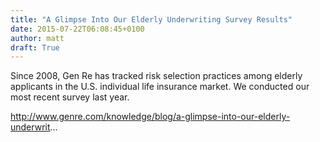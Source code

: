 ```yaml
---
title: "A Glimpse Into Our Elderly Underwriting Survey Results"
date: 2015-07-22T06:08:45+0100
author: matt
draft: True
---
```

Since 2008, Gen Re has tracked risk selection practices among elderly applicants in the U.S. individual life insurance market. We conducted our most recent survey last year.

http://www.genre.com/knowledge/blog/a-glimpse-into-our-elderly-underwrit...
